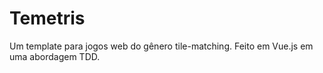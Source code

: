 # Temetris
Um template para jogos web do gênero tile-matching. Feito em Vue.js em uma abordagem TDD.